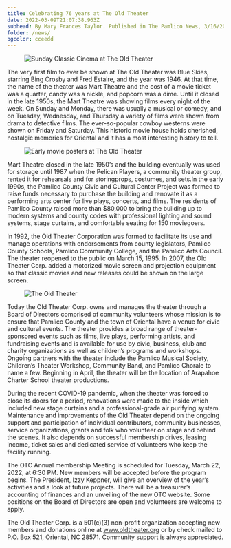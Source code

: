 ```yaml
---
title: Celebrating 76 years at The Old Theater
date: 2022-03-09T21:07:38.963Z
subhead: By Mary Frances Taylor. Published in The Pamlico News, 3/16/2022
folder: /news/
bgcolor: cceedd
---
```


<figure>
  <img
    src="/images/about/sunday-classic-cinema.jpg"
    alt="Sunday Classic Cinema at The Old Theater"
    loading="lazy"
  />
  <figcaption class="italic">
  </figcaption>
</figure>

The very first film to ever be shown at The Old Theater was Blue Skies, starring Bing Crosby and Fred Estaire, and the year was 1946. At that time, the name of the theater was Mart Theatre and the cost of a movie ticket was a quarter, candy was a nickle, and popcorn was a dime. Until it closed in the late 1950s, the Mart Theatre was showing films every night of the week. On Sunday and Monday, there was usually a musical or comedy, and on Tuesday, Wednesday, and Thursday a variety of films were shown from drama to detective films. The ever-so-popular cowboy westerns were shown on Friday and Saturday. This historic movie house holds cherished, nostalgic memories for Oriental and it has a most interesting history to tell.

<figure>
  <img
    src="/images/about/mart-movie-posters.jpg"
    alt="Early movie posters at The Old Theater"
    loading="lazy"
  />
  <figcaption class="italic">
  </figcaption>
</figure>


Mart Theatre closed in the late 1950’s and the building eventually was used for storage until 1987 when the Pelican Players, a community theater group, rented it for rehearsals and for storingprops, costumes, and sets.In the early 1990s, the Pamlico County Civic and Cultural Center Project was formed to raise funds necessary to purchase the building and renovate it as a performing arts center for live plays, concerts, and films. The residents of Pamlico County raised more than $80,000 to bring the building up to modern systems and county codes with professional lighting and sound systems, stage curtains, and comfortable seating for 150 moviegoers. 

In 1992, the Old Theater Corporation was formed to facilitate its use and manage operations with endorsements from county legislators, Pamlico County Schools, Pamlico Community College, and the Pamlico Arts Council. The theater reopened to the public on March 15, 1995. In 2007, the Old Theater Corp. added a motorized movie screen and projection equipment so that classic movies and new releases could be shown on the large screen.


<figure>
  <img
    src="/images/about/old-theater-closed.jpg"
    alt="The Old Theater"
    loading="lazy"
  />
  <figcaption class="italic">
  </figcaption>
</figure> 

Today the Old Theater Corp. owns and manages the theater through a Board of Directors comprised of community volunteers whose mission is to ensure that Pamlico County and the town of Oriental have a venue for civic and cultural events. The theater provides a broad range of theater-sponsored events such as films, live plays, performing artists, and fundraising events and is available for use by civic, business, club and charity organizations as well as children’s programs and workshops. Ongoing partners with the theater include the Pamlico Musical Society, Children’s Theater Workshop, Community Band, and Pamlico Chorale to name a few. Beginning in April, the theater will be the location of Arapahoe Charter School theater productions.

During the recent COVID-19 pandemic, when the theater was forced to close its doors for a period, renovations were made to the inside which included new stage curtains and a professional-grade air purifying system. Maintenance and improvements of the Old Theater depend on the ongoing support and participation of individual contributors, community businesses, service organizations, grants and folk who volunteer on stage and behind the scenes. It also depends on successful membership drives, leasing income, ticket sales and dedicated service of volunteers who keep the facility running.

The OTC Annual membership Meeting is scheduled for Tuesday, March 22, 2022, at 6:30 PM. New members will be accepted before the program begins. The President, Izzy Keppner, will give an overview of the year’s activities and a look at future projects. There will be a treasurer’s accounting of finances and an unveiling of the new OTC website. Some positions on the Board of Directors are open and volunteers are welcome to apply. 

The Old Theater Corp. is a 501(c)(3) non-profit organization accepting new members and donations online at www.oldtheater.org or by check mailed to P.O. Box 521, Oriental, NC 28571. Community support is always appreciated. 


 



